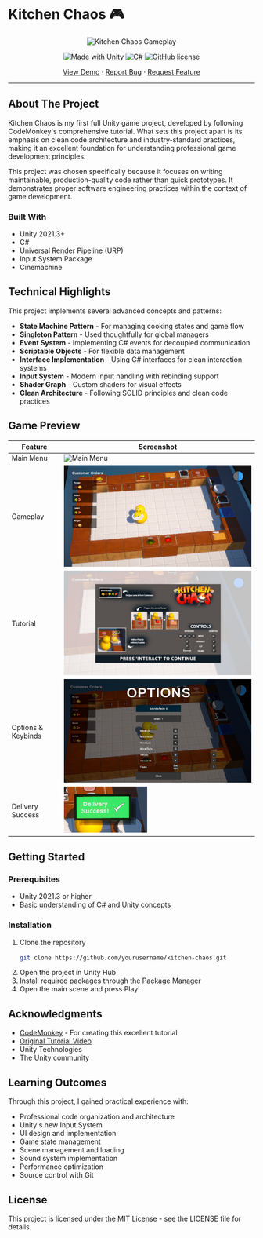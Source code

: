 # Kitchen Chaos 🎮

<div align="center">

![Kitchen Chaos Gameplay](https://github.com/GabrielxKuek/C-Sharp-Chess/blob/main/readmeAssets/mainMenu.gif)

[![Made with Unity](https://img.shields.io/badge/Made%20with-Unity-57b9d3.svg?style=flat&logo=unity)](https://unity.com)
[![C#](https://img.shields.io/badge/C%23-239120?style=flat&logo=c-sharp&logoColor=white)](https://docs.microsoft.com/en-us/dotnet/csharp/)
[![GitHub license](https://img.shields.io/badge/License-MIT-blue.svg)](LICENSE)

[View Demo](#game-preview) · [Report Bug](https://github.com/yourusername/kitchen-chaos/issues) · [Request Feature](https://github.com/yourusername/kitchen-chaos/issues)

</div>

---

## About The Project

Kitchen Chaos is my first full Unity game project, developed by following CodeMonkey's comprehensive tutorial. What sets this project apart is its emphasis on clean code architecture and industry-standard practices, making it an excellent foundation for understanding professional game development principles.

This project was chosen specifically because it focuses on writing maintainable, production-quality code rather than quick prototypes. It demonstrates proper software engineering practices within the context of game development.

### Built With
* Unity 2021.3+
* C#
* Universal Render Pipeline (URP)
* Input System Package
* Cinemachine

## Technical Highlights

This project implements several advanced concepts and patterns:

* **State Machine Pattern** - For managing cooking states and game flow
* **Singleton Pattern** - Used thoughtfully for global managers
* **Event System** - Implementing C# events for decoupled communication
* **Scriptable Objects** - For flexible data management
* **Interface Implementation** - Using C# interfaces for clean interaction systems
* **Input System** - Modern input handling with rebinding support
* **Shader Graph** - Custom shaders for visual effects
* **Clean Architecture** - Following SOLID principles and clean code practices

## Game Preview

| Feature | Screenshot |
|---------|------------|
| Main Menu | ![Main Menu](https://github.com/GabrielxKuek/C-Sharp-Chess/blob/main/readmeAssets/mainMenu.gif) |
| Gameplay | ![Gameplay](https://github.com/GabrielxKuek/C-Sharp-Chess/blob/main/readmeAssets/gameplayScreen.png) |
| Tutorial | ![Tutorial](https://github.com/GabrielxKuek/C-Sharp-Chess/blob/main/readmeAssets/tutorialScreen.png) |
| Options & Keybinds | ![Options](https://github.com/GabrielxKuek/C-Sharp-Chess/blob/main/readmeAssets/keybindsAndOptionsScreen.png) |
| Delivery Success | ![Success](https://github.com/GabrielxKuek/C-Sharp-Chess/blob/main/readmeAssets/successfulDeliveryScreen.png) |

## Getting Started

### Prerequisites
* Unity 2021.3 or higher
* Basic understanding of C# and Unity concepts

### Installation
1. Clone the repository
   ```sh
   git clone https://github.com/yourusername/kitchen-chaos.git
   ```
2. Open the project in Unity Hub
3. Install required packages through the Package Manager
4. Open the main scene and press Play!

## Acknowledgments

* [CodeMonkey](https://unitycodemonkey.com/kitchenchaoscourse.php) - For creating this excellent tutorial
* [Original Tutorial Video](https://www.youtube.com/watch?v=AmGSEH7QcDg)
* Unity Technologies
* The Unity community

## Learning Outcomes

Through this project, I gained practical experience with:
* Professional code organization and architecture
* Unity's new Input System
* UI design and implementation
* Game state management
* Scene management and loading
* Sound system implementation
* Performance optimization
* Source control with Git

## License

This project is licensed under the MIT License - see the LICENSE file for details.
